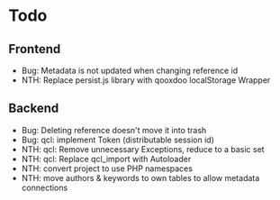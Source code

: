 Todo
====

Frontend
--------

- Bug: Metadata is not updated when changing reference id
- NTH: Replace persist.js library with qooxdoo localStorage Wrapper

Backend
-------

- Bug: Deleting reference doesn't move it into trash
- Bug: qcl: implement Token (distributable session id)
- NTH: qcl: Remove unnecessary Exceptions, reduce to a basic set
- NTH: qcl: Replace qcl_import with Autoloader
- NTH: convert project to use PHP namespaces
- NTH: move authors & keywords to own tables to allow metadata connections
